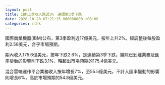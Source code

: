 ```yaml
---
layout: post
title: IBM上季收入跌近3%　連續第3季下跌
date: 2020-10-20 07:21:15.000000000 +08:00
categories: rthk
---
```


國際商業機器(IBM)公布，第3季盈利近17億美元，按年上升2%。經調整後每股盈利2.58美元，合乎市場預期。

期內收入175.6億美元，按年下跌2.6%，是連續第3季下跌，撇除已剝離業務及匯率變動的影響則下跌3.1%，略超出市場預期的175.4億美元。

混合雲端運作平台業務收入按年增長7%，至55.5億美元，不計入匯率變動的影響則增長6%，高於市場預期的54.8億美元。
